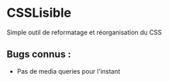 CSSLisible
==========

Simple outil de reformatage et réorganisation du CSS


Bugs connus :
-------------

* Pas de media queries pour l'instant
